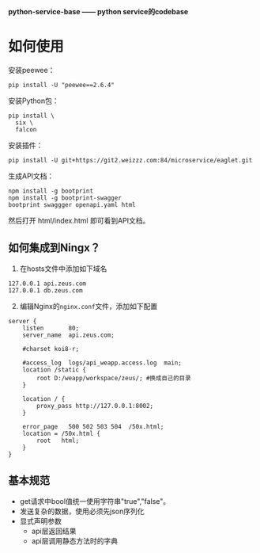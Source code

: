 **python-service-base —— python service的codebase**

# 如何使用

安装peewee：
```
pip install -U "peewee==2.6.4"
```

安装Python包：
```
pip install \
  six \
  falcon
```

安装插件：
```
pip install -U git+https://git2.weizzz.com:84/microservice/eaglet.git
```

生成API文档：
```
npm install -g bootprint
npm install -g bootprint-swagger
bootprint swaggger openapi.yaml html
```
然后打开 html/index.html 即可看到API文档。

## 如何集成到Ningx？ ##
1. 在hosts文件中添加如下域名
```
127.0.0.1 api.zeus.com
127.0.0.1 db.zeus.com
```
2. 编辑Nginx的`nginx.conf`文件，添加如下配置

```
server {
    listen       80;
    server_name  api.zeus.com;

    #charset koi8-r;

    #access_log  logs/api_weapp.access.log  main;
    location /static {
        root D:/weapp/workspace/zeus/; #换成自己的目录
    }
    
    location / {
        proxy_pass http://127.0.0.1:8002;
    }
    
    error_page   500 502 503 504  /50x.html;
    location = /50x.html {
        root   html;
    }
}
```

## 基本规范
- get请求中bool值统一使用字符串"true","false"。
- 发送复杂的数据，使用必须先json序列化
- 显式声明参数
  - api层返回结果
  - api层调用静态方法时的字典
